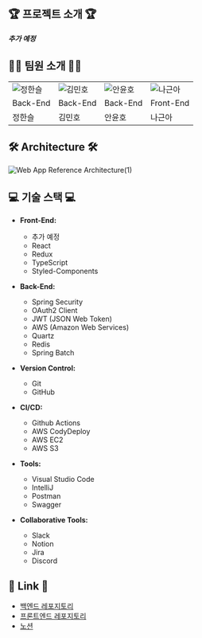 
## 🏆 프로젝트 소개 🏆

***추가 예정***

## 👨‍💻 팀원 소개 👨‍💻

|            |           |           |           |
|------------|-----------|-----------|-----------|
| ![정한슬](https://avatars.githubusercontent.com/u/94779505?v=4) | ![김민호](https://avatars.githubusercontent.com/u/100666180?v=4) | ![안윤호](https://avatars.githubusercontent.com/u/103429818?v=4) | ![나근아](https://avatars.githubusercontent.com/u/155413929?v=4) 
| Back-End   | Back-End  | Back-End  | Front-End |
| 정한슬     | 김민호    | 안윤호    | 나근아    |

## 🛠 Architecture 🛠

![Web App Reference Architecture(1)](https://github.com/user-attachments/assets/fe5bb93d-a7fb-4605-9562-d07c75ba671e)

## 💻 기술 스택 💻

- **Front-End:**
  - 추가 예정  
  - React
  - Redux
  - TypeScript
  - Styled-Components

- **Back-End:**
  - Spring Security
  - OAuth2 Client
  - JWT (JSON Web Token)
  - AWS (Amazon Web Services)
  - Quartz
  - Redis
  - Spring Batch

- **Version Control:** 
  - Git
  - GitHub

- **CI/CD:**
  - Github Actions
  - AWS CodyDeploy
  - AWS EC2
  - AWS S3

- **Tools:** 
  - Visual Studio Code
  - IntelliJ
  - Postman
  - Swagger

- **Collaborative Tools:**
  - Slack
  - Notion 
  - Jira
  - Discord

## 🔗 Link 🔗
- [백엔드 레포지토리](https://github.com/StudyBadge-TenTen/StudyBadge_BE)
- [프론트엔드 레포지토리](https://github.com/StudyBadge-TenTen/StudyBadge_FE)
- [노션](https://na-s-note-page.notion.site/StudyBadge-88869c57effe4ef2a33ea393c594bcf4?pvs=4)
